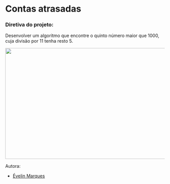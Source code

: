 # Contas atrasadas

### Diretiva do projeto:
Desenvolver um algoritmo que encontre o quinto número maior que 1000, cuja divisão por 11 tenha resto 5. 

<img src="https://user-images.githubusercontent.com/56482367/86540023-e526e900-bed7-11ea-8386-f0f4eb92828f.png" height="350" width="600">


Autora:
* [Évelin Marques](https://www.linkedin.com/in/evelinmarquess/)